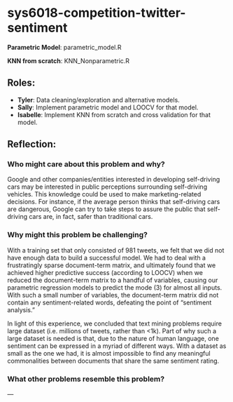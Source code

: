 # sys6018-competition-twitter-sentiment

**Parametric Model**: parametric_model.R

**KNN from scratch**: KNN_Nonparametric.R

## Roles:

* **Tyler**: Data cleaning/exploration and alternative models.
* **Sally**: Implement parametric model and LOOCV for that model.
* **Isabelle**: Implement KNN from scratch and cross validation for that model.

## Reflection:

### Who might care about this problem and why?

Google and other companies/entities interested in developing self-driving cars may be interested in public perceptions surrounding self-driving vehicles. This knowledge could be used to make marketing-related decisions. For instance, if the average person thinks that self-driving cars are dangerous, Google can try to take steps to assure the public that self-driving cars are, in fact, safer than traditional cars.

### Why might this problem be challenging?

With a training set that only consisted of 981 tweets, we felt that we did not have enough data to build a successful model. We had to deal with a frustratingly sparse document-term matrix, and ultimately found that we achieved higher predictive success (according to LOOCV) when we reduced the document-term matrix to a handful of variables, causing our parametric regression models to predict the mode (3) for almost all inputs. With such a small number of variables, the document-term matrix did not contain any sentiment-related words, defeating the point of “sentiment analysis.”

In light of this experience, we concluded that text mining problems require large dataset (i.e. millions of tweets, rather than <1k). Part of why such a large dataset is needed is that, due to the nature of human language, one sentiment can be expressed in a myriad of different ways. With a dataset as small as the one we had, it is almost impossible to find any meaningful commonalities between documents that share the same sentiment rating.

### What other problems resemble this problem?

—
